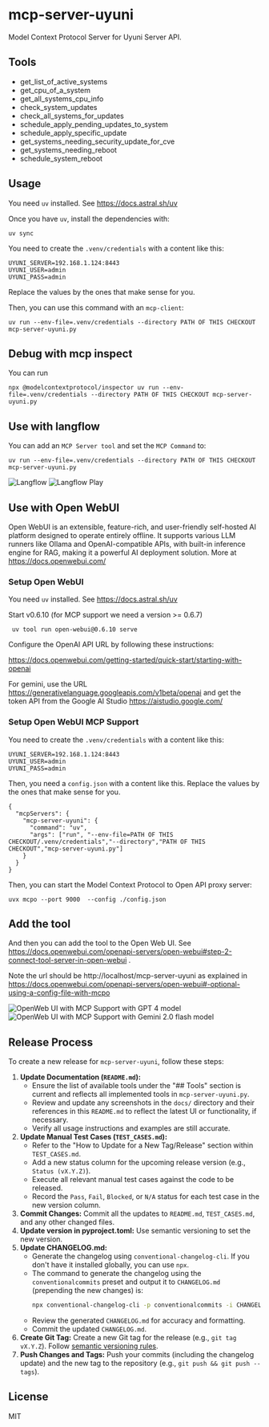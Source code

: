 # mcp-server-uyuni

Model Context Protocol Server for Uyuni Server API.

## Tools

* get_list_of_active_systems
* get_cpu_of_a_system
* get_all_systems_cpu_info
* check_system_updates
* check_all_systems_for_updates
* schedule_apply_pending_updates_to_system
* schedule_apply_specific_update
* get_systems_needing_security_update_for_cve
* get_systems_needing_reboot
* schedule_system_reboot

## Usage

You need `uv` installed. See https://docs.astral.sh/uv

Once you have `uv`, install the dependencies with:

`uv sync`

You need to create the `.venv/credentials` with a content like this:

```
UYUNI_SERVER=192.168.1.124:8443
UYUNI_USER=admin
UYUNI_PASS=admin
```

Replace the values by the ones that make sense for you.

Then, you can use this command with an `mcp-client`:

`uv run --env-file=.venv/credentials --directory PATH OF THIS CHECKOUT mcp-server-uyuni.py`

## Debug with mcp inspect

You can run

`npx @modelcontextprotocol/inspector uv run --env-file=.venv/credentials --directory PATH OF THIS CHECKOUT mcp-server-uyuni.py`

## Use with langflow

You can add an `MCP Server tool` and set the `MCP Command` to:

`uv run --env-file=.venv/credentials --directory PATH OF THIS CHECKOUT mcp-server-uyuni.py`

![Langflow](docs/example_langflow.png)
![Langflow Play](docs/example_langflow_2.png)

## Use with Open WebUI

Open WebUI is an extensible, feature-rich, and user-friendly self-hosted AI platform designed to operate entirely offline. It supports various LLM runners like Ollama and OpenAI-compatible APIs, with built-in inference engine for RAG, making it a powerful AI deployment solution. More at https://docs.openwebui.com/

### Setup Open WebUI

You need `uv` installed. See https://docs.astral.sh/uv

Start v0.6.10 (for MCP support we need a version >= 0.6.7)

```
 uv tool run open-webui@0.6.10 serve
```

Configure the OpenAI API URL by following these instructions:

https://docs.openwebui.com/getting-started/quick-start/starting-with-openai

For gemini, use the URL https://generativelanguage.googleapis.com/v1beta/openai and get the token API from the Google AI Studio https://aistudio.google.com/

### Setup Open WebUI MCP Support

You need to create the `.venv/credentials` with a content like this:

```
UYUNI_SERVER=192.168.1.124:8443
UYUNI_USER=admin
UYUNI_PASS=admin
```

Then, you need a `config.json` with a content like this. Replace the values by the ones that make sense for you.

```
{
  "mcpServers": {
    "mcp-server-uyuni": {
      "command": "uv",
      "args": ["run", "--env-file=PATH OF THIS CHECKOUT/.venv/credentials","--directory","PATH OF THIS CHECKOUT","mcp-server-uyuni.py"]
    }
  }
}
```

Then, you can start the Model Context Protocol to Open API proxy server:

```
uvx mcpo --port 9000  --config ./config.json
```

## Add the tool

And then you can add the tool to the Open Web UI. See https://docs.openwebui.com/openapi-servers/open-webui#step-2-connect-tool-server-in-open-webui .  

Note the url should be http://localhost/mcp-server-uyuni as explained in https://docs.openwebui.com/openapi-servers/open-webui#-optional-using-a-config-file-with-mcpo


![OpenWeb UI with MCP Support with GPT 4 model](docs/example_openwebui_gpt.png)
![OpenWeb UI with MCP Support with Gemini 2.0 flash model](docs/example_openwebui_gemini.png)


## Release Process

To create a new release for `mcp-server-uyuni`, follow these steps:

1.  **Update Documentation (`README.md`):**
    *   Ensure the list of available tools under the "## Tools" section is current and reflects all implemented tools in `mcp-server-uyuni.py`.
    *   Review and update any screenshots in the `docs/` directory and their references in this `README.md` to reflect the latest UI or functionality, if necessary.
    *   Verify all usage instructions and examples are still accurate.
2.  **Update Manual Test Cases (`TEST_CASES.md`):**
    *   Refer to the "How to Update for a New Tag/Release" section within `TEST_CASES.md`.
    *   Add a new status column for the upcoming release version (e.g., `Status (vX.Y.Z)`).
    *   Execute all relevant manual test cases against the code to be released.
    *   Record the `Pass`, `Fail`, `Blocked`, or `N/A` status for each test case in the new version column.
3.  **Commit Changes:** Commit all the updates to `README.md`, `TEST_CASES.md`, and any other changed files.
4. **Update version in pyproject.toml:** Use semantic versioning to set the new version.
5.  **Update CHANGELOG.md:**
    *   Generate the changelog using `conventional-changelog-cli`. If you don't have it installed globally, you can use `npx`.
    *   The command to generate the changelog using the `conventionalcommits` preset and output it to `CHANGELOG.md` (prepending the new changes) is:
        ```bash
        npx conventional-changelog-cli -p conventionalcommits -i CHANGELOG.md -s
        ```
    *   Review the generated `CHANGELOG.md` for accuracy and formatting.
    *   Commit the updated `CHANGELOG.md`.
6.  **Create Git Tag:** Create a new Git tag for the release (e.g., `git tag vX.Y.Z`). Follow [semantic versioning rules](https://semver.org/).
7.  **Push Changes and Tags:** Push your commits (including the changelog update) and the new tag to the repository (e.g., `git push && git push --tags`).


## License

MIT
